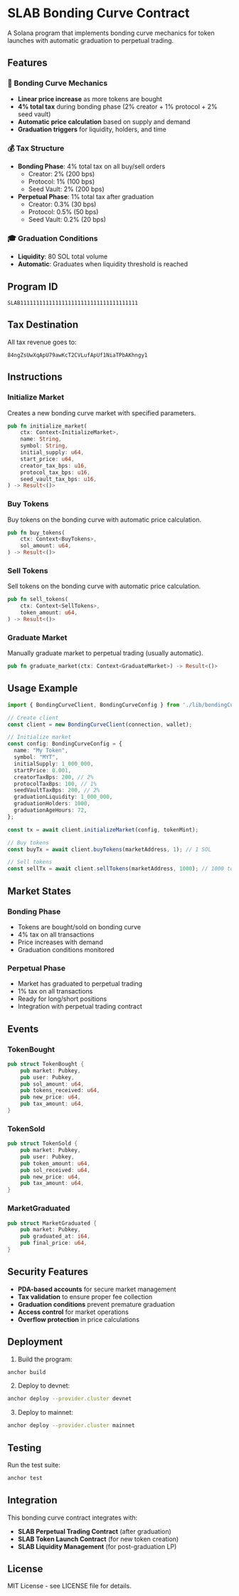 # SLAB Bonding Curve Contract

A Solana program that implements bonding curve mechanics for token launches with automatic graduation to perpetual trading.

## Features

### 🎯 Bonding Curve Mechanics
- **Linear price increase** as more tokens are bought
- **4% total tax** during bonding phase (2% creator + 1% protocol + 2% seed vault)
- **Automatic price calculation** based on supply and demand
- **Graduation triggers** for liquidity, holders, and time

### 💰 Tax Structure
- **Bonding Phase**: 4% total tax on all buy/sell orders
  - Creator: 2% (200 bps)
  - Protocol: 1% (100 bps) 
  - Seed Vault: 2% (200 bps)
- **Perpetual Phase**: 1% total tax after graduation
  - Creator: 0.3% (30 bps)
  - Protocol: 0.5% (50 bps)
  - Seed Vault: 0.2% (20 bps)

### 🎓 Graduation Conditions
- **Liquidity**: 80 SOL total volume
- **Automatic**: Graduates when liquidity threshold is reached

## Program ID
```
SLAB1111111111111111111111111111111111111
```

## Tax Destination
All tax revenue goes to:
```
84ngZsUwXqApU79awKcT2CVLufApUf1NiaTPbAKhngy1
```

## Instructions

### Initialize Market
Creates a new bonding curve market with specified parameters.

```rust
pub fn initialize_market(
    ctx: Context<InitializeMarket>,
    name: String,
    symbol: String,
    initial_supply: u64,
    start_price: u64,
    creator_tax_bps: u16,
    protocol_tax_bps: u16,
    seed_vault_tax_bps: u16,
) -> Result<()>
```

### Buy Tokens
Buy tokens on the bonding curve with automatic price calculation.

```rust
pub fn buy_tokens(
    ctx: Context<BuyTokens>,
    sol_amount: u64,
) -> Result<()>
```

### Sell Tokens
Sell tokens on the bonding curve with automatic price calculation.

```rust
pub fn sell_tokens(
    ctx: Context<SellTokens>,
    token_amount: u64,
) -> Result<()>
```

### Graduate Market
Manually graduate market to perpetual trading (usually automatic).

```rust
pub fn graduate_market(ctx: Context<GraduateMarket>) -> Result<()>
```

## Usage Example

```typescript
import { BondingCurveClient, BondingCurveConfig } from './lib/bondingCurve';

// Create client
const client = new BondingCurveClient(connection, wallet);

// Initialize market
const config: BondingCurveConfig = {
  name: "My Token",
  symbol: "MYT",
  initialSupply: 1_000_000,
  startPrice: 0.001,
  creatorTaxBps: 200, // 2%
  protocolTaxBps: 100, // 1%
  seedVaultTaxBps: 200, // 2%
  graduationLiquidity: 1_000_000,
  graduationHolders: 1000,
  graduationAgeHours: 72,
};

const tx = await client.initializeMarket(config, tokenMint);

// Buy tokens
const buyTx = await client.buyTokens(marketAddress, 1); // 1 SOL

// Sell tokens
const sellTx = await client.sellTokens(marketAddress, 1000); // 1000 tokens
```

## Market States

### Bonding Phase
- Tokens are bought/sold on bonding curve
- 4% tax on all transactions
- Price increases with demand
- Graduation conditions monitored

### Perpetual Phase
- Market has graduated to perpetual trading
- 1% tax on all transactions
- Ready for long/short positions
- Integration with perpetual trading contract

## Events

### TokenBought
```rust
pub struct TokenBought {
    pub market: Pubkey,
    pub user: Pubkey,
    pub sol_amount: u64,
    pub tokens_received: u64,
    pub new_price: u64,
    pub tax_amount: u64,
}
```

### TokenSold
```rust
pub struct TokenSold {
    pub market: Pubkey,
    pub user: Pubkey,
    pub token_amount: u64,
    pub sol_received: u64,
    pub new_price: u64,
    pub tax_amount: u64,
}
```

### MarketGraduated
```rust
pub struct MarketGraduated {
    pub market: Pubkey,
    pub graduated_at: i64,
    pub final_price: u64,
}
```

## Security Features

- **PDA-based accounts** for secure market management
- **Tax validation** to ensure proper fee collection
- **Graduation conditions** prevent premature graduation
- **Access control** for market operations
- **Overflow protection** in price calculations

## Deployment

1. Build the program:
```bash
anchor build
```

2. Deploy to devnet:
```bash
anchor deploy --provider.cluster devnet
```

3. Deploy to mainnet:
```bash
anchor deploy --provider.cluster mainnet
```

## Testing

Run the test suite:
```bash
anchor test
```

## Integration

This bonding curve contract integrates with:
- **SLAB Perpetual Trading Contract** (after graduation)
- **SLAB Token Launch Contract** (for new token creation)
- **SLAB Liquidity Management** (for post-graduation LP)

## License

MIT License - see LICENSE file for details.
